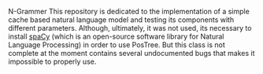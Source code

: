 N-Grammer
This repository is dedicated to the implementation of a simple cache based natural language model and testing its components with different parameters.
Although, ultimately, it was not used, its necessary to install [spaCy](https://spacy.io/) (which is an open-source software library for Natural Language Processing) in order to use PosTree. But this class is not complete at the moment contains several undocumented bugs that makes it impossible to properly use.
